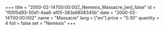 +++
title = "2000-02-14T00:00:00Z_Nemesis_Massacre_[en]_false"
id = "f05f5d93-50d1-4aa6-af05-383a6808345b"
date = "2000-02-14T00:00:00Z"
name = "Massacre"
lang = ["en"]
price = "0.30"
quantity = 4
foil = false
set = "Nemesis"
+++
